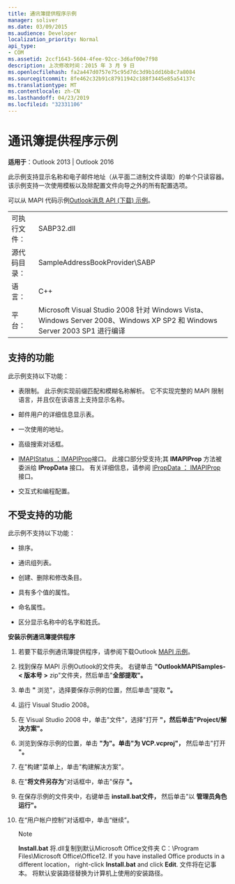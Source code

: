 ```yaml
---
title: 通讯簿提供程序示例
manager: soliver
ms.date: 03/09/2015
ms.audience: Developer
localization_priority: Normal
api_type:
- COM
ms.assetid: 2ccf1643-5604-4fee-92cc-3d6af00e7f98
description: 上次修改时间：2015 年 3 月 9 日
ms.openlocfilehash: fa2a447d0757e75c95d7dc3d9b1dd16b8c7a8084
ms.sourcegitcommit: 8fe462c32b91c87911942c188f3445e85a54137c
ms.translationtype: MT
ms.contentlocale: zh-CN
ms.lasthandoff: 04/23/2019
ms.locfileid: "32331106"
---
```

# <a name="address-book-provider-sample"></a>通讯簿提供程序示例

  
  
**适用于**：Outlook 2013 | Outlook 2016 
  
此示例支持显示名称和电子邮件地址（从平面二进制文件读取）的单个只读容器。 该示例支持一次使用模板以及除配置文件向导之外的所有配置选项。
  
可以从 MAPI 代码示例[Outlook消息 API (下载) 示例](https://go.microsoft.com/fwlink/?LinkId=129740
)。
  
|||
|:-----|:-----|
|可执行文件：  <br/> |SABP32.dll  <br/> |
| 源代码目录：  <br/> |SampleAddressBookProvider\SABP  <br/> |
|语言：  <br/> |C++  <br/> |
|平台：  <br/> |Microsoft Visual Studio 2008 针对 Windows Vista、Windows Server 2008、Windows XP SP2 和 Windows Server 2003 SP1 进行编译  <br/> |
   
## <a name="supported-features"></a>支持的功能

此示例支持以下功能：
  
- 表限制。 此示例实现前缀匹配和模糊名称解析。 它不实现完整的 MAPI 限制语言，并且仅在该语言上支持显示名称。
    
- 邮件用户的详细信息显示表。 
    
- 一次使用的地址。
    
- 高级搜索对话框。
    
- [IMAPIStatus ：IMAPIProp](imapistatusimapiprop.md)接口。 此接口部分受支持;其 **IMAPIProp** 方法被委派给 **IPropData** 接口。 有关详细信息，请参阅 [IPropData ： IMAPIProp](ipropdataimapiprop.md) 接口。 
    
- 交互式和编程配置。
    
## <a name="unsupported-features"></a>不受支持的功能

此示例不支持以下功能：
  
- 排序。
    
- 通讯组列表。
    
- 创建、删除和修改条目。
    
- 具有多个值的属性。
    
- 命名属性。
    
- 区分显示名称中的名字和姓氏。
    
 **安装示例通讯簿提供程序**
  
1. 若要下载示例通讯簿提供程序，请参阅下载Outlook [MAPI 示例](downloading-the-outlook-mapi-samples.md)。
    
2. 找到保存 MAPI 示例Outlook的文件夹。 右键单击 **"OutlookMAPISamples- \< 版本号 \>** zip"文件夹，然后单击"**全部提取"。**
    
3. 单击 **"** 浏览"，选择要保存示例的位置，然后单击"提取 **"。**
    
4. 运行 Visual Studio 2008。
    
5. 在 Visual Studio 2008 中，单击"文件"，选择"打开 **"，然后单击"Project/解决方案"。**
    
6. 浏览到保存示例的位置，单击 **"为"。单击"为 VCP.vcproj"，** 然后单击"打开 **"。**
    
7. 在"构建"菜单上，单击"构建解决方案"。
    
8. 在"**将文件另存为**"对话框中，单击"保存 **"。**
    
9. 在保存示例的文件夹中，右键单击 **install.bat文件，** 然后单击"以 **管理员角色运行"。**
    
10. 在“用户帐户控制”对话框中，单击“继续”。
    
    > [!NOTE]
    > **Install.bat** 将.dll复制到默认Microsoft Office文件夹 C：\Program Files\Microsoft Office\Office12\. If you have installed Office products in a different location， right-click **Install.bat** and click **Edit**. 文件将在记事本。 将默认安装路径替换为计算机上使用的安装路径。 
  

